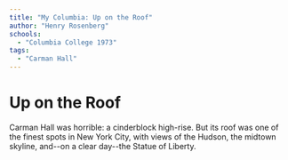 ```yaml
---
title: "My Columbia: Up on the Roof"
author: "Henry Rosenberg"
schools:
  - "Columbia College 1973"
tags:
  - "Carman Hall"
---
```


# Up on the Roof

Carman Hall was horrible: a cinderblock high-rise. But its roof was one of the finest spots in New York City, with views of the Hudson, the midtown skyline, and--on a clear day--the Statue of Liberty.
